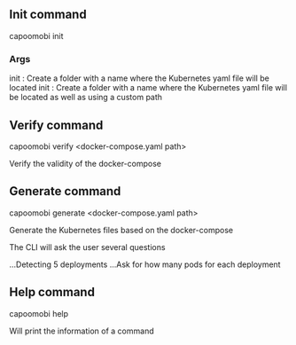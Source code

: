 ## Init command

capoomobi init <args>

### Args

init <name>: Create a folder with a name where the Kubernetes yaml file will be located
init <name> <path>: Create a folder with a name where the Kubernetes yaml file will be located as well as using a custom path

## Verify command

capoomobi verify <docker-compose.yaml path>

Verify the validity of the docker-compose

## Generate command

capoomobi generate <docker-compose.yaml path>

Generate the Kubernetes files based on the docker-compose

The CLI will ask the user several questions

...Detecting 5 deployments
...Ask for how many pods for each deployment

## Help command

capoomobi help <command>

Will print the information of a command
